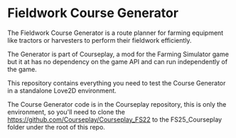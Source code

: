 # Fieldwork Course Generator

The Fieldwork Course Generator is a route planner for farming equipment 
like tractors or harvesters to perform their fieldwork efficiently.

The Generator is part of Courseplay, a mod for the Farming 
Simulator game but it at has no dependency on the game API and can 
run independently of the game. 

This repository contains everything you need to test the 
Course Generator in a standalone Love2D environment. 

The Course Generator code is in the Courseplay repository, this is 
only the environment, so you'll need to clone the https://github.com/Courseplay/Courseplay_FS22 to
the FS25_Courseplay folder under the root of this repo.

